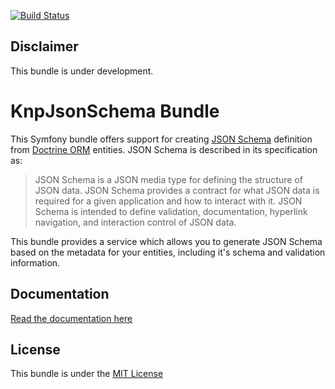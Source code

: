 [![Build Status](https://travis-ci.org/KnpLabs/KnpJsonSchemaBundle.png?branch=master)](https://travis-ci.org/KnpLabs/KnpJsonSchemaBundle)

Disclaimer
-------------
This bundle is under development.

KnpJsonSchema Bundle
=====================

This Symfony bundle offers support for creating [JSON Schema](http://json-schema.org) definition from [Doctrine ORM](http://www.doctrine-project.org/projects/orm.html) entities.  JSON Schema is described in its specification as:

> JSON Schema is a JSON media type for defining the structure of JSON data. JSON Schema provides a contract for what JSON data is required for a given application and how to interact with it. JSON Schema is intended to define validation, documentation, hyperlink navigation, and interaction control of JSON data.

This bundle provides a service which allows you to generate JSON Schema based on the metadata for your entities, including it's schema and validation information.

Documentation
-------------
[Read the documentation here](http://knplabs.github.com/KnpJsonSchemaBundle/)

License
-------
This bundle is under the [MIT License](LICENSE)
